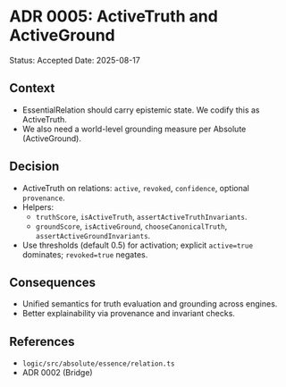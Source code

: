 # ADR 0005: ActiveTruth and ActiveGround

Status: Accepted
Date: 2025-08-17

## Context
- EssentialRelation should carry epistemic state. We codify this as ActiveTruth.
- We also need a world-level grounding measure per Absolute (ActiveGround).

## Decision
- ActiveTruth on relations: `active`, `revoked`, `confidence`, optional `provenance`.
- Helpers:
  - `truthScore`, `isActiveTruth`, `assertActiveTruthInvariants`.
  - `groundScore`, `isActiveGround`, `chooseCanonicalTruth`, `assertActiveGroundInvariants`.
- Use thresholds (default 0.5) for activation; explicit `active=true` dominates; `revoked=true` negates.

## Consequences
- Unified semantics for truth evaluation and grounding across engines.
- Better explainability via provenance and invariant checks.

## References
- `logic/src/absolute/essence/relation.ts`
- ADR 0002 (Bridge)
